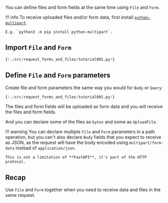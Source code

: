 You can define files and form fields at the same time using `File` and `Form`.

!!! info
    To receive uploaded files and/or form data, first install [`python-multipart`](https://andrew-d.github.io/python-multipart/).

    E.g. `python3 -m pip install python-multipart`.

## Import `File` and `Form`

```Python hl_lines="1"
{!./src/request_forms_and_files/tutorial001.py!}
```

## Define `File` and `Form` parameters

Create file and form parameters the same way you would for `Body` or `Query`:

```Python hl_lines="8"
{!./src/request_forms_and_files/tutorial001.py!}
```

The files and form fields will be uploaded as form data and you will receive the files and form fields.

And you can declare some of the files as `bytes` and some as `UploadFile`.

!!! warning
    You can declare multiple `File` and `Form` parameters in a path operation, but you can't also declare `Body` fields that you expect to receive as JSON, as the request will have the body encoded using `multipart/form-data` instead of `application/json`.

    This is not a limitation of **FastAPI**, it's part of the HTTP protocol.

## Recap

Use `File` and `Form` together when you need to receive data and files in the same request.
